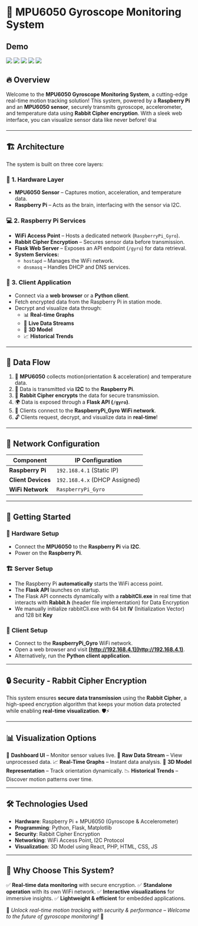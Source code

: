 # 🚀 MPU6050 Gyroscope Monitoring System

## Demo
![](https://github.com/Harsh08Singh/hKhR-Rabbit/blob/main/assets/analysis.gif)
![](https://github.com/Harsh08Singh/hKhR-Rabbit/blob/main/assets/cipherState.gif)
![](https://github.com/Harsh08Singh/hKhR-Rabbit/blob/main/assets/drone2.gif)
![](https://github.com/Harsh08Singh/hKhR-Rabbit/blob/main/assets/drone.gif)
![](https://github.com/Harsh08Singh/hKhR-Rabbit/blob/main/assets/overview.gif)

## 🔥 Overview

Welcome to the **MPU6050 Gyroscope Monitoring System**, a cutting-edge real-time motion tracking solution! This system, powered by a **Raspberry Pi** and an **MPU6050 sensor**, securely transmits gyroscope, accelerometer, and temperature data using **Rabbit Cipher encryption**. With a sleek web interface, you can visualize sensor data like never before! 🌐📊

---

## 🏗️ Architecture

The system is built on three core layers:

### 🔨 **1. Hardware Layer**

- **MPU6050 Sensor** – Captures motion, acceleration, and temperature data.
- **Raspberry Pi** – Acts as the brain, interfacing with the sensor via I2C.

### 💻 **2. Raspberry Pi Services**

- **WiFi Access Point** – Hosts a dedicated network (`RaspberryPi_Gyro`).
- **Rabbit Cipher Encryption** – Secures sensor data before transmission.
- **Flask Web Server** – Exposes an API endpoint (`/gyro`) for data retrieval.
- **System Services:**
  - `hostapd` – Manages the WiFi network.
  - `dnsmasq` – Handles DHCP and DNS services.

### 📱 **3. Client Application**

- Connect via a **web browser** or a **Python client**.
- Fetch encrypted data from the Raspberry Pi in station mode.
- Decrypt and visualize data through:
  - 📊 **Real-time Graphs**
  - 📡 **Live Data Streams**
  - 🚁 **3D Model**
  - 📈 **Historical Trends**

---

## 🔄 Data Flow

1. 📡 **MPU6050** collects motion(orientation & acceleration) and temperature data.
2. 🔄 Data is transmitted via **I2C** to the **Raspberry Pi**.
3. 🔐 **Rabbit Cipher encrypts** the data for secure transmission.
4. 🌍 Data is exposed through a **Flask API (`/gyro`)**.
5. 📡 Clients connect to the **RaspberryPi_Gyro WiFi network**.
6. 🔓 Clients request, decrypt, and visualize data in **real-time**!

---

## 📡 Network Configuration

| Component          | IP Configuration              |
| ------------------ | ----------------------------- |
| **Raspberry Pi**   | `192.168.4.1` (Static IP)     |
| **Client Devices** | `192.168.4.x` (DHCP Assigned) |
| **WiFi Network**   | `RaspberryPi_Gyro`            |

---

## 🚀 Getting Started

### 🔧 **Hardware Setup**

- Connect the **MPU6050** to the **Raspberry Pi** via **I2C**.
- Power on the **Raspberry Pi**.

### 🏗️ **Server Setup**

- The Raspberry Pi **automatically** starts the WiFi access point.
- The **Flask API** launches on startup.
- The Flask API connects dynamically with a **rabbitCli.exe** in real time that interacts with **Rabbit.h** (header file implementation) for Data Encryption
- We manually initialize rabbitCli.exe with 64 bit **IV** (Initialization Vector) and 128 bit **Key**

### 📱 **Client Setup**

- Connect to the **RaspberryPi_Gyro** WiFi network.
- Open a web browser and visit **[http://192.168.4.1](http://192.168.4.1)**.
- Alternatively, run the **Python client application**.

---

## 🔒 Security - Rabbit Cipher Encryption

This system ensures **secure data transmission** using the **Rabbit Cipher**, a high-speed encryption algorithm that keeps your motion data protected while enabling **real-time visualization**. 🛡⚡

---

## 📊 Visualization Options

🎯 **Dashboard UI** – Monitor sensor values live.
📡 **Raw Data Stream** – View unprocessed data.
📈 **Real-Time Graphs** – Instant data analysis.
🚀 **3D Model Representation** – Track orientation dynamically.
📉 **Historical Trends** – Discover motion patterns over time.

---

## 🛠 Technologies Used

- **Hardware**: Raspberry Pi + MPU6050 (Gyroscope & Accelerometer)
- **Programming**: Python, Flask, Matplotlib
- **Security**: Rabbit Cipher Encryption
- **Networking**: WiFi Access Point, I2C Protocol
- **Visualization**: 3D Model using React, PHP, HTML, CSS, JS

---

## 🌟 Why Choose This System?

✅ **Real-time data monitoring** with secure encryption.
✅ **Standalone operation** with its own WiFi network.
✅ **Interactive visualizations** for immersive insights.
✅ **Lightweight & efficient** for embedded applications.

🚀 _Unlock real-time motion tracking with security & performance – Welcome to the future of gyroscope monitoring!_ 🎯
